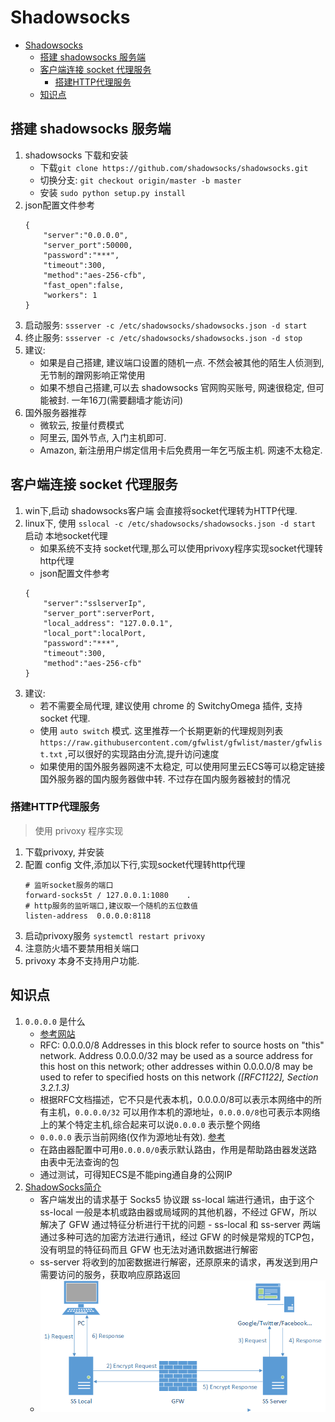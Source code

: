 # Shadowsocks

<!-- TOC -->

- [Shadowsocks](#shadowsocks)
    - [搭建 shadowsocks 服务端](#搭建-shadowsocks-服务端)
    - [客户端连接 socket 代理服务](#客户端连接-socket-代理服务)
        - [搭建HTTP代理服务](#搭建http代理服务)
    - [知识点](#知识点)

<!-- /TOC -->

## 搭建 shadowsocks 服务端
1. shadowsocks 下载和安装
    - 下载`git clone https://github.com/shadowsocks/shadowsocks.git`
    - 切换分支: `git checkout origin/master -b master`
    - 安装 `sudo python setup.py install`
2. json配置文件参考
    ````
    {
        "server":"0.0.0.0",
        "server_port":50000,
        "password":"***",
        "timeout":300,
        "method":"aes-256-cfb",
        "fast_open":false,
        "workers": 1
    }
    ````
3. 启动服务: `ssserver -c /etc/shadowsocks/shadowsocks.json -d start`
3. 终止服务: `ssserver -c /etc/shadowsocks/shadowsocks.json -d stop`
4. 建议:
    - 如果是自己搭建, 建议端口设置的随机一点. 不然会被其他的陌生人侦测到, 无节制的蹭网影响正常使用
    - 如果不想自己搭建,可以去 shadowsocks 官网购买账号, 网速很稳定, 但可能被封. 一年16刀(需要翻墙才能访问)
5. 国外服务器推荐
    - 微软云, 按量付费模式
    - 阿里云, 国外节点, 入门主机即可. 
    - Amazon, 新注册用户绑定信用卡后免费用一年乞丐版主机. 网速不太稳定.

## 客户端连接 socket 代理服务
1. win下,启动 shadowsocks客户端 会直接将socket代理转为HTTP代理.
1. linux下, 使用 `sslocal -c /etc/shadowsocks/shadowsocks.json -d start` 启动 本地socket代理
    - 如果系统不支持 socket代理,那么可以使用privoxy程序实现socket代理转http代理
    - json配置文件参考
    ````
    {
        "server":"sslserverIp",
        "server_port":serverPort,
        "local_address": "127.0.0.1",
        "local_port":localPort,
        "password":"***",
        "timeout":300,
        "method":"aes-256-cfb"
    }
    ````
1. 建议:
    - 若不需要全局代理, 建议使用 chrome 的 SwitchyOmega 插件, 支持 socket 代理.
    - 使用 `auto switch` 模式. 这里推荐一个长期更新的代理规则列表 `https://raw.githubusercontent.com/gfwlist/gfwlist/master/gfwlist.txt` ,可以很好的实现路由分流,提升访问速度
    - 如果使用的国外服务器网速不太稳定, 可以使用阿里云ECS等可以稳定链接国外服务器的国内服务器做中转. 不过存在国内服务器被封的情况

### 搭建HTTP代理服务
> 使用 privoxy 程序实现

1. 下载privoxy, 并安装
2. 配置 config 文件,添加以下行,实现socket代理转http代理
    ````
    # 监听socket服务的端口
    forward-socks5t / 127.0.0.1:1080    .
    # http服务的监听端口,建议取一个随机的五位数值
    listen-address  0.0.0.0:8118
    ````
3. 启动privoxy服务 `systemctl restart privoxy`
4. 注意防火墙不要禁用相关端口
5. privoxy 本身不支持用户功能.

## 知识点
1. `0.0.0.0` 是什么
    - [参考网站](http://www.cnblogs.com/hnrainll/archive/2011/10/13/2210101.html)
    - RFC: 0.0.0.0/8 Addresses in this block refer to source hosts on "this" network. Address 0.0.0.0/32 may be used as a source address for this host on this network; other addresses within 0.0.0.0/8 may be used to refer to specified hosts on this network _([RFC1122], Section 3.2.1.3)_
    - 根据RFC文档描述，它不只是代表本机，0.0.0.0/8可以表示本网络中的所有主机，`0.0.0.0/32` 可以用作本机的源地址，`0.0.0.0/8`也可表示本网络上的某个特定主机,综合起来可以说`0.0.0.0` 表示整个网络
    - `0.0.0.0` 表示当前网络(仅作为源地址有效). [参考](https://en.wikipedia.org/wiki/IPv4)
    - 在路由器配置中可用`0.0.0.0/0`表示默认路由，作用是帮助路由器发送路由表中无法查询的包
    - 通过测试，可得知ECS是不能ping通自身的公网IP
2. [ShadowSocks简介](https://vc2tea.com/whats-shadowsocks/)
    - 客户端发出的请求基于 Socks5 协议跟 ss-local 端进行通讯，由于这个 ss-local 一般是本机或路由器或局域网的其他机器，不经过 GFW，所以解决了 GFW 通过特征分析进行干扰的问题 - ss-local 和 ss-server 两端通过多种可选的加密方法进行通讯，经过 GFW 的时候是常规的TCP包，没有明显的特征码而且 GFW 也无法对通讯数据进行解密 
    - ss-server 将收到的加密数据进行解密，还原原来的请求，再发送到用户需要访问的服务，获取响应原路返回
    - ![](attach/shadowsocks.png)
